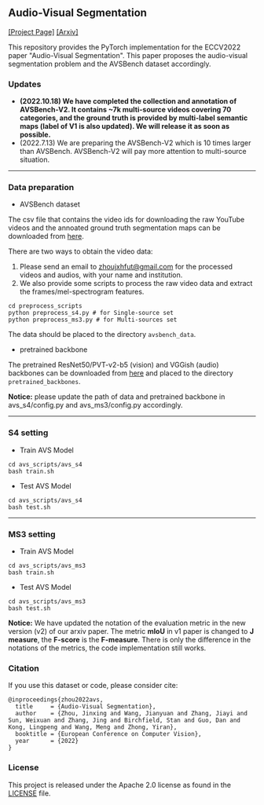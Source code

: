 ## Audio-Visual Segmentation
[[Project Page]](https://opennlplab.github.io/AVSBench/)  [[Arxiv]](https://arxiv.org/abs/2207.05042)

This repository provides the PyTorch implementation for the ECCV2022 paper "Audio-Visual Segmentation".
This paper proposes the audio-visual segmentation problem and the AVSBench dataset accordingly.


### Updates
- **(2022.10.18) We have completed the collection and annotation of AVSBench-V2. It contains ~7k multi-source videos covering 70 categories, and the ground truth is provided by multi-label semantic maps (label of V1 is also updated). We will release it as soon as possible.**
- (2022.7.13) We are preparing the AVSBench-V2 which is 10 times larger than AVSBench. AVSBench-V2 will pay more attention to multi-source situation.

---

### Data preparation
- AVSBench dataset

The csv file that contains the video ids for downloading the raw YouTube videos and the annoated ground truth segmentation maps can be downloaded from [here](https://drive.google.com/drive/folders/1wKFKymVYn6rNkNE_7xV6Bm-9PfCAIKdT?usp=sharing). 

There are two ways to obtain the video data:
1. Please send an email to zhoujxhfut@gmail.com for the processed videos and audios, with your name and institution.
2. We also provide some scripts to process the raw video data and extract the frames/mel-spectrogram features.
```
cd preprocess_scripts
python preprocess_s4.py # for Single-source set
python preprocess_ms3.py # for Multi-sources set
```
The data should be placed to the directory `avsbench_data`.


- pretrained backbone

The pretrained ResNet50/PVT-v2-b5 (vision) and VGGish (audio) backbones can be downloaded from [here](https://drive.google.com/drive/folders/1386rcFHJ1QEQQMF6bV1rXJTzy8v26RTV?usp=sharing) and placed to the directory `pretrained_backbones`.

**Notice:** please update the path of data and pretrained backbone in avs_s4/config.py and avs_ms3/config.py accordingly.

---

### S4 setting
- Train AVS Model
```
cd avs_scripts/avs_s4
bash train.sh
```

- Test AVS Model
```
cd avs_scripts/avs_s4
bash test.sh
```
---
### MS3 setting
- Train AVS Model
```
cd avs_scripts/avs_ms3
bash train.sh
```

- Test AVS Model
```
cd avs_scripts/avs_ms3
bash test.sh
```
**Notice:** We have updated the notation of the evaluation metric in the new version (v2) of our arxiv paper. The metric **mIoU** in v1 paper is changed to **J measure**, the **F-score** is the **F-measure**. There is only the difference in the notations of the metrics, the code implementation still works.

### Citation
If you use this dataset or code, please consider cite:
```
@inproceedings{zhou2022avs,
  title     = {Audio-Visual Segmentation},
  author    = {Zhou, Jinxing and Wang, Jianyuan and Zhang, Jiayi and Sun, Weixuan and Zhang, Jing and Birchfield, Stan and Guo, Dan and Kong, Lingpeng and Wang, Meng and Zhong, Yiran},
  booktitle = {European Conference on Computer Vision},
  year      = {2022}
}
```


### License
This project is released under the Apache 2.0 license as found in the [LICENSE](./LICENSE) file.

